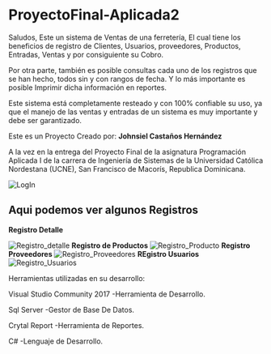 # ProyectoFinal-Aplicada2


Saludos, Este un sistema de Ventas de una ferretería, El cual tiene los beneficios de registro de Clientes, 
Usuarios, proveedores, Productos, Entradas, Ventas y por consiguiente su Cobro.

Por otra parte, también es posible consultas cada uno de los registros que se han hecho, todos sin y con rangos de
fecha. Y lo más importante es posible Imprimir dicha información en reportes.

Este sistema está completamente resteado y con 100% confiable su uso, ya que el manejo de las ventas y entradas de un
sistema es muy importante y debe ser garantizado.

Este es un Proyecto Creado por:
                <b>Johnsiel Castaños Hernández</b>
               
A la vez en la entrega del Proyecto Final de la asignatura Programación Aplicada I de la carrera de Ingeniería de Sistemas
de la Universidad Católica Nordestana (UCNE), San Francisco de Macorís, Republica Dominicana.


![LogIn](https://user-images.githubusercontent.com/50462377/69778784-6bca5980-1184-11ea-9219-db1ecf9e91fe.PNG)
  
 ## Aqui podemos ver algunos Registros

 <b>Registro Detalle</b>

![Registro_detalle](https://user-images.githubusercontent.com/50462377/69778908-f743ea80-1184-11ea-9632-4e9eafa8bb5a.PNG)
 <b>Registro de Productos</b>
![Registro_Producto](https://user-images.githubusercontent.com/50462377/69778910-f743ea80-1184-11ea-8e30-de150ed2eb70.PNG)
 <b>Registro Proveedores</b>
![Registro_Proveedores](https://user-images.githubusercontent.com/50462377/69778911-f743ea80-1184-11ea-9dc5-e0d753f82737.PNG)
 <b>REgistro Usuarios</b>
![Registro_Usuarios](https://user-images.githubusercontent.com/50462377/69778912-f743ea80-1184-11ea-8cee-e8c2dd745b6e.PNG)





Herramientas utilizadas en su desarrollo:

Visual Studio Community 2017    -Herramienta de Desarrollo.

Sql Server                      -Gestor de Base De Datos.

Crytal Report                   -Herramienta de Reportes.

C#                              -Lenguaje de Desarrollo.
